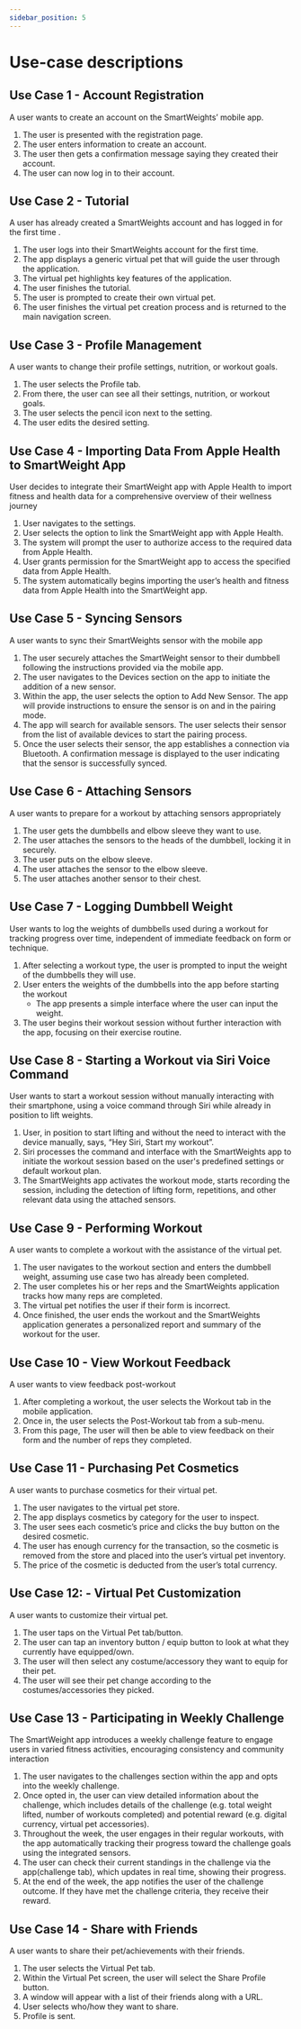 ```yaml
---
sidebar_position: 5
---
```


# Use-case descriptions

## Use Case 1 - Account Registration
A user wants to create an account on the SmartWeights’ mobile app.

1. The user is presented with the registration page.
2. The user enters information to create an account.
3. The user then gets a confirmation message saying they created their account.
4. The user can now log in to their account.


## Use Case 2 - Tutorial
A user has already created a SmartWeights account and has logged in for the first time .

1. The user logs into their SmartWeights account for the first time.
2. The app displays a generic virtual pet that will guide the user through the application.
3. The virtual pet highlights key features of the application.
4. The user finishes the tutorial.
5. The user is prompted to create their own virtual pet.
6. The user finishes the virtual pet creation process and is returned to the main navigation screen.

## Use Case 3 - Profile Management
A user wants to change their profile settings, nutrition, or workout goals.

1. The user selects the Profile tab.
2. From there, the user can see all their settings, nutrition, or workout goals.
3. The user selects the pencil icon next to the setting.
4. The user edits the desired setting.

## Use Case 4 - Importing Data From Apple Health to SmartWeight App
User decides to integrate their SmartWeight app with Apple Health to import fitness and health data for a comprehensive overview of their wellness journey

1. User navigates to the settings.
2. User selects the option to link the SmartWeight app with Apple Health.
3. The system will prompt the user to authorize access to the required data from Apple Health.
4. User grants permission for the SmartWeight app to access the specified data from Apple Health.
5. The system automatically begins importing the user’s health and fitness data from Apple Health into the SmartWeight app.



## Use Case 5 - Syncing Sensors
A user wants to sync their SmartWeights sensor with the mobile app

1. The user securely attaches the SmartWeight sensor to their dumbbell following the instructions provided via the mobile app.
2. The user navigates to the Devices section on the app to initiate the addition of a new sensor.
3. Within the app, the user selects the option to Add New Sensor. The app will provide instructions to ensure the sensor is on and in the pairing mode.
4. The app will search for available sensors. The user selects their sensor from the list of available devices to start the pairing process.
5. Once the user selects their sensor, the app establishes a connection via Bluetooth. A confirmation message is displayed to the user indicating that the sensor is successfully synced.

## Use Case 6 - Attaching Sensors 
A user wants to prepare for a workout by attaching sensors appropriately

1. The user gets the dumbbells and elbow sleeve they want to use.
2. The user attaches the sensors to the heads of the dumbbell, locking it in securely.
3. The user puts on the elbow sleeve.
4. The user attaches the sensor to the elbow sleeve.
5. The user attaches another sensor to their chest.


## Use Case 7 - Logging Dumbbell Weight
User wants to log the weights of dumbbells used during a workout for tracking progress over time, independent of immediate feedback on form or technique.

1. After selecting a workout type, the user is prompted to input the weight of the dumbbells they will use.
2. User enters the weights of the dumbbells into the app before starting the workout
   - The app presents a simple interface where the user can input the weight.
3. The user begins their workout session without further interaction with the app, focusing on their exercise routine.

## Use Case 8 - Starting a Workout via Siri Voice Command
User wants to start a workout session without manually interacting with their smartphone, using a voice command through Siri while already in position to lift weights.

1. User, in position to start lifting and without the need to interact with the device manually, says, “Hey Siri, Start my workout”.
2. Siri processes the command and interface with the SmartWeights app to initiate the workout session based on the user's predefined settings or default workout plan.
3. The SmartWeights app activates the workout mode, starts recording the session, including the detection of lifting form, repetitions, and other relevant data using the attached sensors.


## Use Case 9 - Performing Workout
A user wants to complete a workout with the assistance of the virtual pet. 

1. The user navigates to the workout section and enters the dumbbell weight, assuming use case two has already been completed.
2. The user completes his or her reps and the SmartWeights application tracks how many reps are completed.
3. The virtual pet notifies the user if their form is incorrect.
4. Once finished, the user ends the workout and the SmartWeights application generates a personalized report and summary of the workout for the user. 

## Use Case 10 - View Workout Feedback
A user wants to view feedback post-workout

1. After completing a workout, the user selects the Workout tab in the mobile application.
2. Once in, the user selects the Post-Workout tab from a sub-menu.
3. From this page, The user will then be able to view feedback on their form and the number of reps they completed.

## Use Case 11 - Purchasing Pet Cosmetics
A user wants to purchase cosmetics for their virtual pet.

1. The user navigates to the virtual pet store.
2. The app displays cosmetics by category for the user to inspect.
3. The user sees each cosmetic’s price and clicks the buy button on the desired cosmetic.
4. The user has enough currency for the transaction, so the cosmetic is removed from the store and placed into the user’s virtual pet inventory.
5. The price of the cosmetic is deducted from the user’s total currency.

## Use Case 12: - Virtual Pet Customization
A user wants to customize their virtual pet.

1. The user taps on the Virtual Pet tab/button.
2. The user can tap an inventory button / equip button to look at what they currently have equipped/own.
3. The user will then select any costume/accessory they want to equip for their pet.
4. The user will see their pet change according to the costumes/accessories they picked.

## Use Case 13 - Participating in Weekly Challenge
The SmartWeight app introduces a weekly challenge feature to engage users in varied fitness activities, encouraging consistency and community interaction

1. The user navigates to the challenges section within the app and opts into the weekly challenge.
2. Once opted in, the user can view detailed information about the challenge, which includes details of the challenge (e.g. total weight lifted, number of workouts completed) and potential reward (e.g. digital currency, virtual pet accessories).
3. Throughout the week, the user engages in their regular workouts, with the app automatically tracking their progress toward the challenge goals using the integrated sensors.
4. The user can check their current standings in the challenge via the app(challenge tab), which updates in real time, showing their progress.
5. At the end of the week, the app notifies the user of the challenge outcome. If they have met the challenge criteria, they receive their reward.

## Use Case 14 - Share with Friends
A user wants to share their pet/achievements with their friends.

1. The user selects the Virtual Pet tab.
2. Within the Virtual Pet screen, the user will select the Share Profile button.
3. A window will appear with a list of their friends along with a URL.
4. User selects who/how they want to share.
5. Profile is sent.


